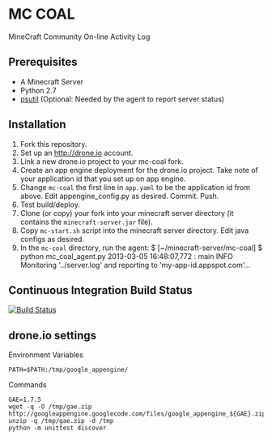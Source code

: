 MC COAL
=======

MineCraft Community On-line Activity Log

Prerequisites
-------------
* A Minecraft Server
* Python 2.7
* [psutil](https://code.google.com/p/psutil/) (Optional: Needed by the agent to report server status)

Installation
------------
1. Fork this repository.
2. Set up an http://drone.io account.
3. Link a new drone.io project to your mc-coal fork.
4. Create an app engine deployment for the drone.io project. Take note of your application id that you set up on app engine.
5. Change `mc-coal` the first line in `app.yaml` to be the application id from above. Edit appengine_config.py as desired. Commit. Push.
6. Test build/deploy.
7. Clone (or copy) your fork into your minecraft server directory (it contains the `minecraft-server.jar` file).
8. Copy `mc-start.sh` script into the minecraft server directory. Edit java configs as desired.
9. In the `mc-coal` directory, run the agent:
    $ [~/minecraft-server/mc-coal] $ python mc_coal_agent.py
    2013-03-05 16:48:07,772 : main     INFO   Monitoring '../server.log' and reporting to 'my-app-id.appspot.com'...

Continuous Integration Build Status
-----------------------------------
[![Build Status](https://drone.io/github.com/gumptionthomas/mc-coal/status.png)](https://drone.io/github.com/gumptionthomas/mc-coal/latest)

drone.io settings
-----------------
Environment Variables

    PATH=$PATH:/tmp/google_appengine/

Commands

    GAE=1.7.5
    wget -q -O /tmp/gae.zip http://googleappengine.googlecode.com/files/google_appengine_${GAE}.zip
    unzip -q /tmp/gae.zip -d /tmp
    python -m unittest discover
